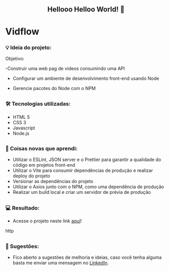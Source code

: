 <span align="center">

## Hellooo Helloo World! 👋

</span>

# Vidflow

### 💡 Ideia do projeto:

Objetivo:

-Construir uma web pag de videos consumindo uma API

- Configurar um ambiente de desenvolvimento front-end usando Node

- Gerencie pacotes do Node com o NPM

##

### 🛠 Tecnologias utilizadas:

- HTML 5
- CSS 3
- Javascript
- Node.js

##

### 📝 Coisas novas que aprendi:

- Utilizar o ESLint, JSON server e o Prettier para garantir a qualidade do código em projetos front-end
- Utilizar o Vite para consumir dependências de produção e realizar deploy do projeto
- Versionar as dependências do projeto
- Utilizar o Axios junto com o NPM, como uma dependência de produção
- Realizar um build local e criar um servidor de prévia de produção

##

### 💻 Resultado:

- Acesse o projeto neste link [aqui](https://vidflow-nodejs-vite.vercel.app/)!

http

##

### 💬 Sugestões:

- Fico aberto a sugestões de melhoria e ideias, caso você tenha alguma basta me enviar uma mensagem no [LinkedIn](https://www.linkedin.com/in/matheus-ben-jud%C3%A1-972916235/).
